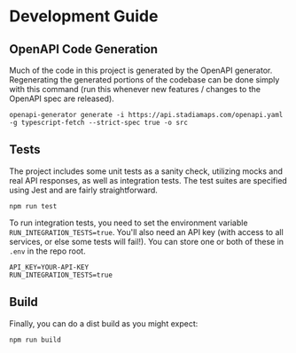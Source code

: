 # Development Guide

## OpenAPI Code Generation

Much of the code in this project is generated by the OpenAPI generator.
Regenerating the generated portions of the codebase can be done simply with this command
(run this whenever new features / changes to the OpenAPI spec are released).

```shell
openapi-generator generate -i https://api.stadiamaps.com/openapi.yaml -g typescript-fetch --strict-spec true -o src
```

## Tests

The project includes some unit tests as a sanity check, utilizing mocks and real API responses,
as well as integration tests. The test suites are specified using Jest and are fairly straightforward.

```shell
npm run test
```

To run integration tests, you need to set the environment variable `RUN_INTEGRATION_TESTS=true`.
You'll also need an API key (with access to all services, or else some tests will fail!). You can store
one or both of these in `.env` in the repo root.

```
API_KEY=YOUR-API-KEY
RUN_INTEGRATION_TESTS=true
```

## Build

Finally, you can do a dist build as you might expect:

```shell
npm run build
```
